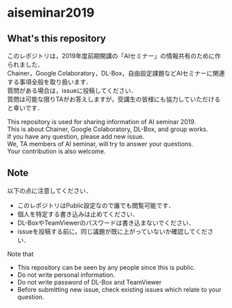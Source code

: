 # aiseminar2019

## What's this repository
このレポジトリは，2019年度前期開講の「AIセミナー」の情報共有のために作られました．  
Chainer，Google Colaboratory，DL-Box，自由設定課題などAIセミナーに関連する事項全般を取り扱います．  
質問がある場合は，issueに投稿してください．  
質問は可能な限りTAがお答えしますが，受講生の皆様にも協力していただけると幸いです．

This repository is used for sharing information of AI seminar 2019.  
This is about Chainer, Google Colaboratory, DL-Box, and group works.  
If you have any question, please add new issue.  
We, TA members of AI seminar, will try to answer your questions.  
Your contribution is also welcome.

## Note
以下の点に注意してください．

* このレポジトリはPublic設定なので誰でも閲覧可能です．
* 個人を特定する書き込みは止めてください．
* DL-BoxやTeamViewerのパスワードは書き込まないでください．
* issueを投稿する前に，同じ議題が既に上がっていないか確認してください．

Note that

* This repository can be seen by any people since this is public.
* Do not write personal information.
* Do not write password of DL-Box and TeamViewer
* Before submitting new issue, check existing issues which relate to your question.
